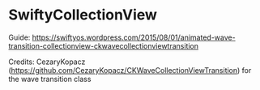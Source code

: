 # SwiftyCollectionView
Guide: https://swiftyos.wordpress.com/2015/08/01/animated-wave-transition-collectionview-ckwavecollectionviewtransition


Credits: CezaryKopacz (https://github.com/CezaryKopacz/CKWaveCollectionViewTransition) for the wave transition class
